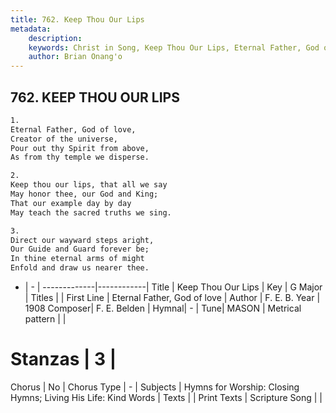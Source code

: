 ```yaml
---
title: 762. Keep Thou Our Lips
metadata:
    description: 
    keywords: Christ in Song, Keep Thou Our Lips, Eternal Father, God of love, 
    author: Brian Onang'o
---
```



## 762. KEEP THOU OUR LIPS

```txt
1.
Eternal Father, God of love,
Creator of the universe,
Pour out thy Spirit from above,
As from thy temple we disperse.

2.
Keep thou our lips, that all we say
May honor thee, our God and King;
That our example day by day
May teach the sacred truths we sing.

3.
Direct our wayward steps aright,
Our Guide and Guard forever be;
In thine eternal arms of might
Enfold and draw us nearer thee.
```

- |   -  |
-------------|------------|
Title | Keep Thou Our Lips |
Key | G Major |
Titles |  |
First Line | Eternal Father, God of love |
Author | F. E. B.
Year | 1908
Composer| F. E. Belden |
Hymnal|  - |
Tune| MASON |
Metrical pattern | |
# Stanzas | 3 |
Chorus | No |
Chorus Type | - |
Subjects | Hymns for Worship: Closing Hymns; Living His Life: Kind Words |
Texts |  |
Print Texts | 
Scripture Song |  |
  
